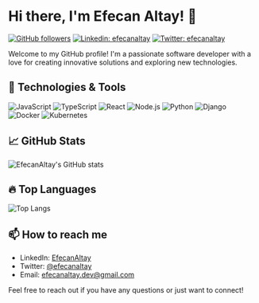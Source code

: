 # Hi there, I'm Efecan Altay! 👋

[![GitHub followers](https://img.shields.io/github/followers/EfecanAltay?label=Follow&style=social)](https://github.com/EfecanAltay?tab=followers)
[![Linkedin: efecanaltay](https://img.shields.io/badge/-efecanaltay-blue?style=flat-square&logo=Linkedin&logoColor=white&link=https://www.linkedin.com/in/efecan-altay-295ab087/)](https://www.linkedin.com/in/efecan-altay-295ab087/)
[![Twitter: efecanaltay](https://img.shields.io/twitter/follow/efecanaltay?style=social)](https://x.com/dev_efecan)

Welcome to my GitHub profile! I'm a passionate software developer with a love for creating innovative solutions and exploring new technologies.

## 🔧 Technologies & Tools

![JavaScript](https://img.shields.io/badge/-JavaScript-F7DF1E?style=flat-square&logo=javascript&logoColor=black)
![TypeScript](https://img.shields.io/badge/-TypeScript-007ACC?style=flat-square&logo=typescript&logoColor=white)
![React](https://img.shields.io/badge/-React-61DAFB?style=flat-square&logo=react&logoColor=black)
![Node.js](https://img.shields.io/badge/-Node.js-339933?style=flat-square&logo=node.js&logoColor=white)
![Python](https://img.shields.io/badge/-Python-3776AB?style=flat-square&logo=python&logoColor=white)
![Django](https://img.shields.io/badge/-Django-092E20?style=flat-square&logo=django&logoColor=white)
![Docker](https://img.shields.io/badge/-Docker-2496ED?style=flat-square&logo=docker&logoColor=white)
![Kubernetes](https://img.shields.io/badge/-Kubernetes-326CE5?style=flat-square&logo=kubernetes&logoColor=white)

## 📈 GitHub Stats

![EfecanAltay's GitHub stats](https://github-readme-stats.vercel.app/api?username=EfecanAltay&show_icons=true&hide=contribs,prs&theme=radical)

## 🔥 Top Languages

![Top Langs](https://github-readme-stats.vercel.app/api/top-langs/?username=EfecanAltay&layout=compact&theme=radical)

## 📫 How to reach me

- LinkedIn: [EfecanAltay](https://www.linkedin.com/in/efecan-altay-295ab087/)
- Twitter: [@efecanaltay](https://x.com/dev_efecan)
- Email: efecanaltay.dev@gmail.com

Feel free to reach out if you have any questions or just want to connect!
